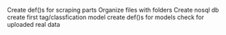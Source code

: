 Create def()s for scraping parts
Organize files with folders
Create nosql db
create first tag/classfication model
create def()s for models
check for uploaded real data
